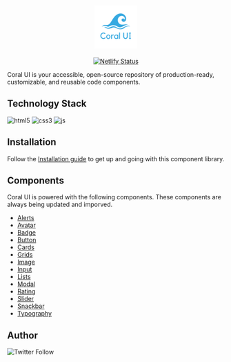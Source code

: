 <p align="center">
    <img src="assets/Coralui.png" width=100 alt="coralui">
    <br>
    <br>
 <a href="https://app.netlify.com/sites/coralui/deploys"><img src="https://api.netlify.com/api/v1/badges/c5149ced-8138-493d-9ec2-ae72f4cde641/deploy-status" alt="Netlify Status"></a>

</p>

Coral UI is your accessible, open-source repository of production-ready, customizable, and reusable code components.

## Technology Stack

![html5](https://img.shields.io/badge/frontend-html5-orange?style=flat&logo=Html5)
![css3](https://img.shields.io/badge/frontend-css3-blue?style=flat&logo=CSS3)
![js](https://img.shields.io/badge/frontend-js-yellow?style=flat&logo=javaScript)

## Installation

Follow the [Installation guide](https://coralui.netlify.app/documentation/installation.html) to get up and going with this component library.

## Components

Coral UI is powered with the following components. These components are always being updated and imporved.

<ul>
    <li><a href="https://coral-ui.vercel.app/documentation/alert.html">Alerts</a></li>
    <li><a href="https://coral-ui.vercel.app/documentation/avatar.html">Avatar</a></li>
    <li><a href="https://coral-ui.vercel.app/documentation/badge.html">Badge</a></li>
    <li><a href="https://coral-ui.vercel.app/documentation/button.html">Button</a></li>
    <li><a href="https://coral-ui.vercel.app/documentation/card.html">Cards</a></li>
    <li><a href="https://coral-ui.vercel.app/documentation/grid.html">Grids</a></li>
    <li><a href="https://coral-ui.vercel.app/documentation/image.html">Image</a></li>
    <li><a href="https://coral-ui.vercel.app/documentation/input.html">Input</a></li>
    <li><a href="https://coral-ui.vercel.app/documentation/lists.html"> Lists</a></li>
    <li><a href="https://coral-ui.vercel.app/documentation/modal.html"> Modal </a></li>
    <li><a href="https://coral-ui.vercel.app/documentation/rating.html"> Rating </a></li>
    <li><a href="https://coral-ui.vercel.app/documentation/slider.html"> Slider </a></li>
    <li><a href="https://coral-ui.vercel.app/documentation/snackbar.html"> Snackbar </a></li>
    <li><a href="https://coral-ui.vercel.app/documentation/typography.html"> Typography </a></li>
</ul>

## Author

![Twitter Follow](https://img.shields.io/twitter/follow/megha_pathak_?style=social)
